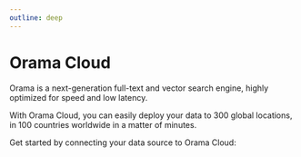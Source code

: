 ```yaml
---
outline: deep
---
```


# Orama Cloud

Orama is a next-generation full-text and vector search engine, highly optimized for speed and low latency.

With Orama Cloud, you can easily deploy your data to 300 global locations, in 100 countries worldwide in a matter of minutes.

Get started by connecting your data source to Orama Cloud: